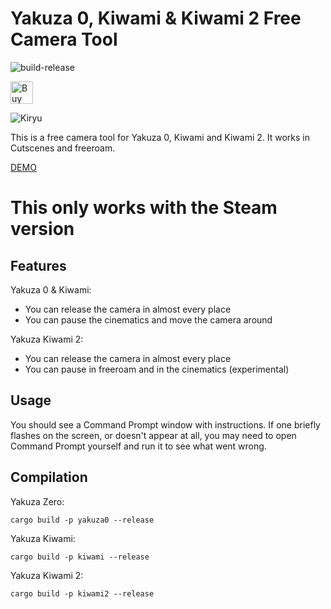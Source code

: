 # Yakuza 0, Kiwami & Kiwami 2 Free Camera Tool
![build-release](https://github.com/etra0/yakuza-freecam/workflows/build-release/badge.svg)

<a href='https://ko-fi.com/U7U81LC5Q' target='_blank'><img height='36' style='border:0px;height:36px;' src='https://cdn.ko-fi.com/cdn/kofi3.png?v=2' border='0' alt='Buy Me a Coffee at ko-fi.com' /></a>

![Kiryu](https://i.imgur.com/s9Od0q4.jpg)

This is a free camera tool for Yakuza 0, Kiwami and Kiwami 2. It works in Cutscenes and freeroam.

[DEMO](https://twitter.com/etra0/status/1264050436031623169)

# This only works with the Steam version

## Features
Yakuza 0 & Kiwami:
- You can release the camera in almost every place
- You can pause the cinematics and move the camera around

Yakuza Kiwami 2:
- You can release the camera in almost every place
- You can pause in freeroam and in the cinematics (experimental)

## Usage

You should see a Command Prompt window with instructions. If one briefly flashes on the screen, or doesn't appear at all, you may need to open Command Prompt yourself and run it to see what went wrong.

## Compilation
Yakuza Zero:

```
cargo build -p yakuza0 --release
```

Yakuza Kiwami:

```
cargo build -p kiwami --release
```

Yakuza Kiwami 2:

```
cargo build -p kiwami2 --release
```


